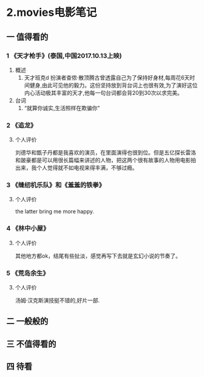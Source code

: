 # 2.movies电影笔记
## 一 值得看的
### 1 《天才枪手》(泰国,中国2017.10.13上映)
1. 概述
    1. 天才班克d 扮演者查侬·散顶腾古曾透露自己为了保持好身材,每周花6天时间健身,由此可见他的毅力。这份坚持放到背台词上也很有效,为了演好这位内心活动极其丰富的天才,他每一句台词都会背20到30次以求完美。
2. 台词
    1. “就算你诚实,生活照样在欺骗你”
### 2 《追龙》
3. 个人评价
    
    刘德华和甑子丹都是我喜欢的演员，在里面演得也很到位。但是五亿探长雷洛和跛豪都是可以用很长篇幅来讲述的人物，把这两个很有故事的人物用电影拍出来，我个人觉得就不如电视来得丰满，不够过瘾。
### 3 《缝纫机乐队》和《羞羞的铁拳》
3. 个人评价

    the latter bring me more happy.
### 4 《林中小屋》
3. 个人评价

    其他地方都ok，结尾有些扯淡，感觉再写下去就是玄幻小说的节奏了。
### 5 《荒岛余生》
3. 个人评价
    
    汤姆·汉克斯演技挺不错的,好片一部.
## 二 一般般的
## 三 不值得看的
## 四 待看


